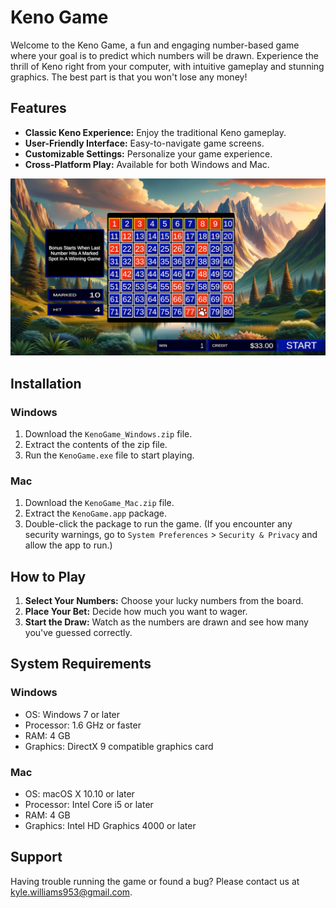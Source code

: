 # Keno Game

Welcome to the Keno Game, a fun and engaging number-based game where your goal is to predict which numbers will be drawn. Experience the thrill of Keno right from your computer, with intuitive gameplay and stunning graphics. The best part is that you won't lose any money!

## Features

- **Classic Keno Experience:** Enjoy the traditional Keno gameplay.
- **User-Friendly Interface:** Easy-to-navigate game screens.
- **Customizable Settings:** Personalize your game experience.
- **Cross-Platform Play:** Available for both Windows and Mac.

![Game Screenshot](Capture.png)

## Installation

### Windows

1. Download the `KenoGame_Windows.zip` file.
2. Extract the contents of the zip file.
3. Run the `KenoGame.exe` file to start playing.

### Mac

1. Download the `KenoGame_Mac.zip` file.
2. Extract the `KenoGame.app` package.
3. Double-click the package to run the game. (If you encounter any security warnings, go to `System Preferences` > `Security & Privacy` and allow the app to run.)

## How to Play

1. **Select Your Numbers:** Choose your lucky numbers from the board.
2. **Place Your Bet:** Decide how much you want to wager.
3. **Start the Draw:** Watch as the numbers are drawn and see how many you've guessed correctly.

## System Requirements

### Windows

- OS: Windows 7 or later
- Processor: 1.6 GHz or faster
- RAM: 4 GB
- Graphics: DirectX 9 compatible graphics card

### Mac

- OS: macOS X 10.10 or later
- Processor: Intel Core i5 or later
- RAM: 4 GB
- Graphics: Intel HD Graphics 4000 or later

## Support

Having trouble running the game or found a bug? Please contact us at [kyle.williams953@gmail.com](mailto:kyle.williams953@gmail.com).
